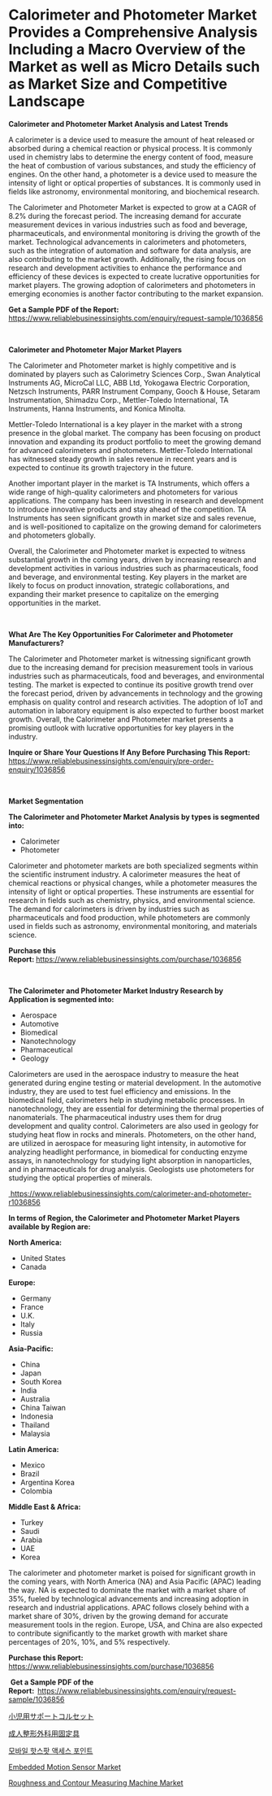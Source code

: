 <p><h1>Calorimeter and Photometer Market Provides a Comprehensive Analysis Including a Macro Overview of the Market as well as Micro Details such as Market Size and Competitive Landscape</h1></p><p><strong>Calorimeter and Photometer Market Analysis and Latest Trends</strong></p>
<p><p>A calorimeter is a device used to measure the amount of heat released or absorbed during a chemical reaction or physical process. It is commonly used in chemistry labs to determine the energy content of food, measure the heat of combustion of various substances, and study the efficiency of engines. On the other hand, a photometer is a device used to measure the intensity of light or optical properties of substances. It is commonly used in fields like astronomy, environmental monitoring, and biochemical research.</p><p>The Calorimeter and Photometer Market is expected to grow at a CAGR of 8.2% during the forecast period. The increasing demand for accurate measurement devices in various industries such as food and beverage, pharmaceuticals, and environmental monitoring is driving the growth of the market. Technological advancements in calorimeters and photometers, such as the integration of automation and software for data analysis, are also contributing to the market growth. Additionally, the rising focus on research and development activities to enhance the performance and efficiency of these devices is expected to create lucrative opportunities for market players. The growing adoption of calorimeters and photometers in emerging economies is another factor contributing to the market expansion.</p></p>
<p><strong>Get a Sample PDF of the Report:&nbsp;</strong> <a href="https://www.reliablebusinessinsights.com/enquiry/request-sample/1036856">https://www.reliablebusinessinsights.com/enquiry/request-sample/1036856</a></p>
<p>&nbsp;</p>
<p><strong>Calorimeter and Photometer Major Market Players</strong></p>
<p><p>The Calorimeter and Photometer market is highly competitive and is dominated by players such as Calorimetry Sciences Corp., Swan Analytical Instruments AG, MicroCal LLC, ABB Ltd, Yokogawa Electric Corporation, Netzsch Instruments, PARR Instrument Company, Gooch & House, Setaram Instrumentation, Shimadzu Corp., Mettler-Toledo International, TA Instruments, Hanna Instruments, and Konica Minolta.</p><p>Mettler-Toledo International is a key player in the market with a strong presence in the global market. The company has been focusing on product innovation and expanding its product portfolio to meet the growing demand for advanced calorimeters and photometers. Mettler-Toledo International has witnessed steady growth in sales revenue in recent years and is expected to continue its growth trajectory in the future.</p><p>Another important player in the market is TA Instruments, which offers a wide range of high-quality calorimeters and photometers for various applications. The company has been investing in research and development to introduce innovative products and stay ahead of the competition. TA Instruments has seen significant growth in market size and sales revenue, and is well-positioned to capitalize on the growing demand for calorimeters and photometers globally.</p><p>Overall, the Calorimeter and Photometer market is expected to witness substantial growth in the coming years, driven by increasing research and development activities in various industries such as pharmaceuticals, food and beverage, and environmental testing. Key players in the market are likely to focus on product innovation, strategic collaborations, and expanding their market presence to capitalize on the emerging opportunities in the market.</p></p>
<p>&nbsp;</p>
<p><strong>What Are The Key Opportunities For Calorimeter and Photometer Manufacturers?</strong></p>
<p><p>The Calorimeter and Photometer market is witnessing significant growth due to the increasing demand for precision measurement tools in various industries such as pharmaceuticals, food and beverages, and environmental testing. The market is expected to continue its positive growth trend over the forecast period, driven by advancements in technology and the growing emphasis on quality control and research activities. The adoption of IoT and automation in laboratory equipment is also expected to further boost market growth. Overall, the Calorimeter and Photometer market presents a promising outlook with lucrative opportunities for key players in the industry.</p></p>
<p><strong>Inquire or Share Your Questions If Any Before Purchasing This Report:</strong> <a href="https://www.reliablebusinessinsights.com/enquiry/pre-order-enquiry/1036856">https://www.reliablebusinessinsights.com/enquiry/pre-order-enquiry/1036856</a></p>
<p>&nbsp;</p>
<p><strong>Market Segmentation</strong></p>
<p><strong>The Calorimeter and Photometer Market Analysis by types is segmented into:</strong></p>
<p><ul><li>Calorimeter</li><li>Photometer</li></ul></p>
<p><p>Calorimeter and photometer markets are both specialized segments within the scientific instrument industry. A calorimeter measures the heat of chemical reactions or physical changes, while a photometer measures the intensity of light or optical properties. These instruments are essential for research in fields such as chemistry, physics, and environmental science. The demand for calorimeters is driven by industries such as pharmaceuticals and food production, while photometers are commonly used in fields such as astronomy, environmental monitoring, and materials science.</p></p>
<p><strong>Purchase this Report:&nbsp;</strong><a href="https://www.reliablebusinessinsights.com/purchase/1036856">https://www.reliablebusinessinsights.com/purchase/1036856</a></p>
<p>&nbsp;</p>
<p><strong>The Calorimeter and Photometer Market Industry Research by Application is segmented into:</strong></p>
<p><ul><li>Aerospace</li><li>Automotive</li><li>Biomedical</li><li>Nanotechnology</li><li>Pharmaceutical</li><li>Geology</li></ul></p>
<p><p>Calorimeters are used in the aerospace industry to measure the heat generated during engine testing or material development. In the automotive industry, they are used to test fuel efficiency and emissions. In the biomedical field, calorimeters help in studying metabolic processes. In nanotechnology, they are essential for determining the thermal properties of nanomaterials. The pharmaceutical industry uses them for drug development and quality control. Calorimeters are also used in geology for studying heat flow in rocks and minerals. Photometers, on the other hand, are utilized in aerospace for measuring light intensity, in automotive for analyzing headlight performance, in biomedical for conducting enzyme assays, in nanotechnology for studying light absorption in nanoparticles, and in pharmaceuticals for drug analysis. Geologists use photometers for studying the optical properties of minerals.</p></p>
<p><a href="https://www.reliablebusinessinsights.com/calorimeter-and-photometer-r1036856">&nbsp;https://www.reliablebusinessinsights.com/calorimeter-and-photometer-r1036856</a></p>
<p><strong>In terms of Region, the Calorimeter and Photometer Market Players available by Region are:</strong></p>
<p>
    <p> <strong> North America: </strong>
        <ul>
            <li>United States</li>
            <li>Canada</li>
        </ul>
        </p> 
    <p> <strong> Europe: </strong>
        <ul>
            <li>Germany</li>
            <li>France</li>
            <li>U.K.</li>
            <li>Italy</li>
            <li>Russia</li>
        </ul>
        </p> 
    <p> <strong> Asia-Pacific: </strong>
        <ul>
            <li>China</li>
            <li>Japan</li>
            <li>South Korea</li>
            <li>India</li>
            <li>Australia</li>
            <li>China Taiwan</li>
            <li>Indonesia</li>
            <li>Thailand</li>
            <li>Malaysia</li>
        </ul>
        </p> 
    <p> <strong> Latin America: </strong>
        <ul>
            <li>Mexico</li>
            <li>Brazil</li>
            <li>Argentina Korea</li>
            <li>Colombia</li>
        </ul>
        </p> 
    <p> <strong> Middle East & Africa: </strong>
        <ul>
            <li>Turkey</li>
            <li>Saudi</li>
            <li>Arabia</li>
            <li>UAE</li>
            <li>Korea</li>
        </ul>
    </p>
    </p>
<p><p>The calorimeter and photometer market is poised for significant growth in the coming years, with North America (NA) and Asia Pacific (APAC) leading the way. NA is expected to dominate the market with a market share of 35%, fueled by technological advancements and increasing adoption in research and industrial applications. APAC follows closely behind with a market share of 30%, driven by the growing demand for accurate measurement tools in the region. Europe, USA, and China are also expected to contribute significantly to the market growth with market share percentages of 20%, 10%, and 5% respectively.</p></p>
<p><strong>Purchase this Report: </strong><a href="https://www.reliablebusinessinsights.com/purchase/1036856">https://www.reliablebusinessinsights.com/purchase/1036856</a></p>
<p>&nbsp;<strong>Get a Sample PDF of the Report:&nbsp;&nbsp;</strong><a href="https://www.reliablebusinessinsights.com/enquiry/request-sample/1036856">https://www.reliablebusinessinsights.com/enquiry/request-sample/1036856</a></p>
<p><strong></strong></p>
<p><p><a href="https://github.com/CieloStamm/Market-Research-Report-List-1/blob/main/433634288005.md">小児用サポートコルセット</a></p><p><a href="https://github.com/nemesis2824/Market-Research-Report-List-1/blob/main/229718988004.md">成人整形外科用固定具</a></p><p><a href="https://github.com/FelipeGrrady654556/Market-Research-Report-List-1/blob/main/598160780882.md">모바일 핫스팟 액세스 포인트</a></p><p><a href="https://github.com/gamblestampleyjenny50m5sl6/Market-Research-Report-List-2/blob/main/embedded-motion-sensor-market.md">Embedded Motion Sensor Market</a></p><p><a href="https://github.com/nicholepatriciadoylenwnrjr0/Market-Research-Report-List-2/blob/main/roughness-and-contour-measuring-machine-market.md">Roughness and Contour Measuring Machine Market</a></p></p>